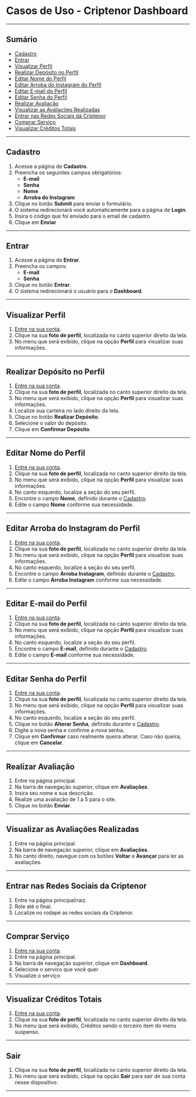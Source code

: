 # Casos de Uso - Criptenor Dashboard

---

## Sumário

- [Cadastro](#cadastro)
- [Entrar](#entrar)
- [Visualizar Perfil](#visualizar-perfil)
- [Realizar Depósito no Perfil](#realizar-depósito-no-perfil)
- [Editar Nome do Perfil](#editar-nome-do-perfil)
- [Editar Arroba do Instagram do Perfil](#editar-arroba-do-instagram-do-perfil)
- [Editar E-mail do Perfil](#editar-e-mail-do-perfil)
- [Editar Senha do Perfil](#editar-senha-do-perfil)
- [Realizar Avaliação](#realizar-avaliação)
- [Visualizar as Avaliações Realizadas](#visualizar-as-avaliações-realizadas)
- [Entrar nas Redes Sociais da Criptenor](#entrar-nas-redes-sociais-da-criptenor)
- [Comprar Serviço](#comprar-serviço)
- [Visualizar Créditos Totais](#visualizar-créditos-totais)

---

## Cadastro

1. Acesse a página de **Cadastro**.  
2. Preencha os seguintes campos obrigatórios:  
   - **E-mail**  
   - **Senha**  
   - **Nome**  
   - **Arroba do Instagram**  
3. Clique no botão **Submit** para enviar o formulário.  
4. O sistema redirecionará você automaticamente para a página de **Login**.  
5. Insira o código que foi enviado para o email de cadastro
6. Clique em **Enviar**


---

## Entrar

1. Acesse a página de **Entrar**.  
2. Preencha os campos:  
   - **E-mail**  
   - **Senha**  
3. Clique no botão **Entrar**.  
4. O sistema redirecionará o usuário para o **Dashboard**.  

---

## Visualizar Perfil

1. [Entre na sua conta](#entrar).  
2. Clique na sua **foto de perfil**, localizada no canto superior direito da tela.  
3. No menu que será exibido, clique na opção **Perfil** para visualizar suas informações.  

---

## Realizar Depósito no Perfil

1. [Entre na sua conta](#entrar).  
2. Clique na sua **foto de perfil**, localizada no canto superior direito da tela.  
3. No menu que será exibido, clique na opção **Perfil** para visualizar suas informações.  
4. Localize sua carteira no lado direito da tela.  
5. Clique no botão **Realizar Depósito**.  
6. Selecione o valor do depósito.  
7. Clique em **Confirmar Depósito**.  

---

## Editar Nome do Perfil

1. [Entre na sua conta](#entrar).  
2. Clique na sua **foto de perfil**, localizada no canto superior direito da tela.  
3. No menu que será exibido, clique na opção **Perfil** para visualizar suas informações.  
4. No canto esquerdo, localize a seção do seu perfil.  
5. Encontre o campo **Nome**, definido durante o [Cadastro](#cadastro).  
6. Edite o campo **Nome** conforme sua necessidade.  

---

## Editar Arroba do Instagram do Perfil

1. [Entre na sua conta](#entrar).  
2. Clique na sua **foto de perfil**, localizada no canto superior direito da tela.  
3. No menu que será exibido, clique na opção **Perfil** para visualizar suas informações.  
4. No canto esquerdo, localize a seção do seu perfil.  
5. Encontre o campo **Arroba Instagram**, definido durante o [Cadastro](#cadastro).  
6. Edite o campo **Arroba Instagram** conforme sua necessidade.  

---

## Editar E-mail do Perfil

1. [Entre na sua conta](#entrar).  
2. Clique na sua **foto de perfil**, localizada no canto superior direito da tela.  
3. No menu que será exibido, clique na opção **Perfil** para visualizar suas informações.  
4. No canto esquerdo, localize a seção do seu perfil.  
5. Encontre o campo **E-mail**, definido durante o [Cadastro](#cadastro).  
6. Edite o campo **E-mail** conforme sua necessidade.  

---

## Editar Senha do Perfil

1. [Entre na sua conta](#entrar).  
2. Clique na sua **foto de perfil**, localizada no canto superior direito da tela.  
3. No menu que será exibido, clique na opção **Perfil** para visualizar suas informações.  
4. No canto esquerdo, localize a seção do seu perfil.  
5. Clique no botão **Alterar Senha**, definido durante o [Cadastro](#cadastro).  
6. Digite a nova senha e confirme a nova senha.  
7. Clique em **Confirmar** caso realmente queira alterar. Caso não queira, clique em **Cancelar**.  

---

## Realizar Avaliação

1. Entre na página principal.  
2. Na barra de navegação superior, clique em **Avaliações**.  
3. Insira seu nome e sua descrição.  
4. Realize uma avaliação de 1 a 5 para o site.  
5. Clique no botão **Enviar**.  

---

## Visualizar as Avaliações Realizadas

1. Entre na página principal.  
2. Na barra de navegação superior, clique em **Avaliações**.  
3. No canto direito, navegue com os botões **Voltar** e **Avançar** para ler as avaliações.  

---

## Entrar nas Redes Sociais da Criptenor

1. Entre na página principal/raiz.  
2. Role até o final.  
3. Localize no rodapé as redes sociais da Criptenor.  

---

## Comprar Serviço

1. [Entre na sua conta](#entrar).  
2. Entre na página principal.  
3. Na barra de navegação superior, clique em **Dashboard**.  
4. Selecione o servico que você quer
5. Visualize o serviço


---

## Visualizar Créditos Totais

1. [Entre na sua conta](#entrar).  
2. Clique na sua **foto de perfil**, localizada no canto superior direito da tela.  
3. No menu que será exibido, Créditos sendo o terceiro item do menu suspenso.  

---
## Sair 


1. Clique na sua **foto de perfil**, localizada no canto superior direito da tela.  
2. No menu que será exibido, clique na opção **Sair** para sair de sua conta nesse dispositivo. 


--- 


